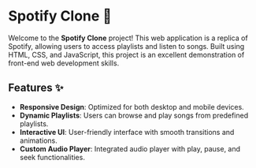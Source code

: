 # Spotify Clone 🎵

Welcome to the **Spotify Clone** project! This web application is a replica of Spotify, allowing users to access playlists and listen to songs. Built using HTML, CSS, and JavaScript, this project is an excellent demonstration of front-end web development skills.

## Features ✨

- **Responsive Design**: Optimized for both desktop and mobile devices.
- **Dynamic Playlists**: Users can browse and play songs from predefined playlists.
- **Interactive UI**: User-friendly interface with smooth transitions and animations.
- **Custom Audio Player**: Integrated audio player with play, pause, and seek functionalities.
